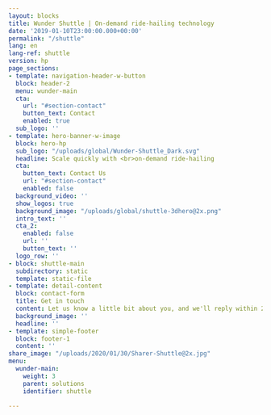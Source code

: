 ```yaml
---
layout: blocks
title: Wunder Shuttle | On-demand ride-hailing technology
date: '2019-01-10T23:00:00.000+00:00'
permalink: "/shuttle"
lang: en
lang-ref: shuttle
version: hp
page_sections:
- template: navigation-header-w-button
  block: header-2
  menu: wunder-main
  cta:
    url: "#section-contact"
    button_text: Contact
    enabled: true
  sub_logo: ''
- template: hero-banner-w-image
  block: hero-hp
  sub_logo: "/uploads/global/Wunder-Shuttle_Dark.svg"
  headline: Scale quickly with <br>on-demand ride-hailing
  cta:
    button_text: Contact Us
    url: "#section-contact"
    enabled: false
  background_video: ''
  show_logos: true
  background_image: "/uploads/global/shuttle-3dhero@2x.png"
  intro_text: ''
  cta_2:
    enabled: false
    url: ''
    button_text: ''
  logo_row: ''
- block: shuttle-main
  subdirectory: static
  template: static-file
- template: detail-content
  block: contact-form
  title: Get in touch
  content: Let us know a little bit about you, and we'll reply within 24 hours.
  background_image: ''
  headline: ''
- template: simple-footer
  block: footer-1
  content: ''
share_image: "/uploads/2020/01/30/Sharer-Shuttle@2x.jpg"
menu:
  wunder-main:
    weight: 3
    parent: solutions
    identifier: shuttle

---
```

